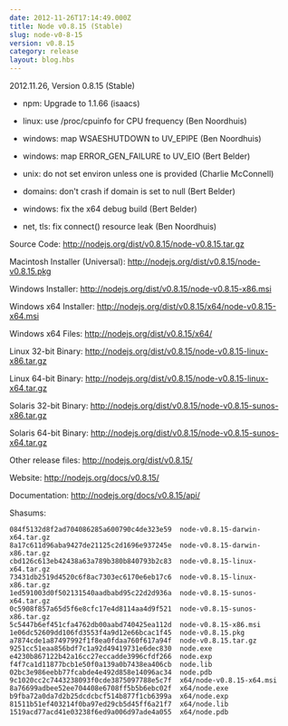 ```yaml
---
date: 2012-11-26T17:14:49.000Z
title: Node v0.8.15 (Stable)
slug: node-v0-8-15
version: v0.8.15
category: release
layout: blog.hbs
---
```


2012.11.26, Version 0.8.15 (Stable)

* npm: Upgrade to 1.1.66 (isaacs)

* linux: use /proc/cpuinfo for CPU frequency (Ben Noordhuis)

* windows: map WSAESHUTDOWN to UV_EPIPE (Ben Noordhuis)

* windows: map ERROR_GEN_FAILURE to UV_EIO (Bert Belder)

* unix: do not set environ unless one is provided (Charlie McConnell)

* domains: don't crash if domain is set to null (Bert Belder)

* windows: fix the x64 debug build (Bert Belder)

* net, tls: fix connect() resource leak (Ben Noordhuis)


Source Code: http://nodejs.org/dist/v0.8.15/node-v0.8.15.tar.gz

Macintosh Installer (Universal): http://nodejs.org/dist/v0.8.15/node-v0.8.15.pkg

Windows Installer: http://nodejs.org/dist/v0.8.15/node-v0.8.15-x86.msi

Windows x64 Installer: http://nodejs.org/dist/v0.8.15/x64/node-v0.8.15-x64.msi

Windows x64 Files: http://nodejs.org/dist/v0.8.15/x64/

Linux 32-bit Binary: http://nodejs.org/dist/v0.8.15/node-v0.8.15-linux-x86.tar.gz

Linux 64-bit Binary: http://nodejs.org/dist/v0.8.15/node-v0.8.15-linux-x64.tar.gz

Solaris 32-bit Binary: http://nodejs.org/dist/v0.8.15/node-v0.8.15-sunos-x86.tar.gz

Solaris 64-bit Binary: http://nodejs.org/dist/v0.8.15/node-v0.8.15-sunos-x64.tar.gz

Other release files: http://nodejs.org/dist/v0.8.15/

Website: http://nodejs.org/docs/v0.8.15/

Documentation: http://nodejs.org/docs/v0.8.15/api/

Shasums:

```
084f5132d8f2ad704086285a600790c4de323e59  node-v0.8.15-darwin-x64.tar.gz
8a17c611d96aba9427de21125c2d1696e937245e  node-v0.8.15-darwin-x86.tar.gz
cbd126c613eb42438a63a789b380b840793b2c83  node-v0.8.15-linux-x64.tar.gz
73431db2519d4520c6f8ac7303ec6170e6eb17c6  node-v0.8.15-linux-x86.tar.gz
1ed591003d0f502131540aadbabd95c22d2d936a  node-v0.8.15-sunos-x64.tar.gz
0c5908f857a65d5f6e8cfc17e4d8114aa4d9f521  node-v0.8.15-sunos-x86.tar.gz
5c5447b6ef451cfa4762db00aabd740425ea112d  node-v0.8.15-x86.msi
1e06dc52609dd106fd3553f4a9d12e66bcac1f45  node-v0.8.15.pkg
a7874cde1a87497992f1f8ea0fdaa760f617a94f  node-v0.8.15.tar.gz
9251cc51eaa856bdf7c1a92d49419731e6dec830  node.exe
e4230b867122b42a16cc27eccadde3996cfdf266  node.exp
f4f7ca1d11877bcb1e50f0a139a0b7438ea406cb  node.lib
02bc3e986eebb77fcabde4e492d858e14096ac34  node.pdb
9c1020cc2c7443238093f0cde3875097788e5c7f  x64/node-v0.8.15-x64.msi
8a76699adbee52ee704408e6708ff5b5b6ebc02f  x64/node.exe
b9fba72a0da7d2b25dcdcbcf514b877f1cb6399a  x64/node.exp
81511b51ef403214f0ba97ed29cb5d45ff6a21f7  x64/node.lib
1519acd77acd41e03238f6ed9a006d97ade4a055  x64/node.pdb
```
